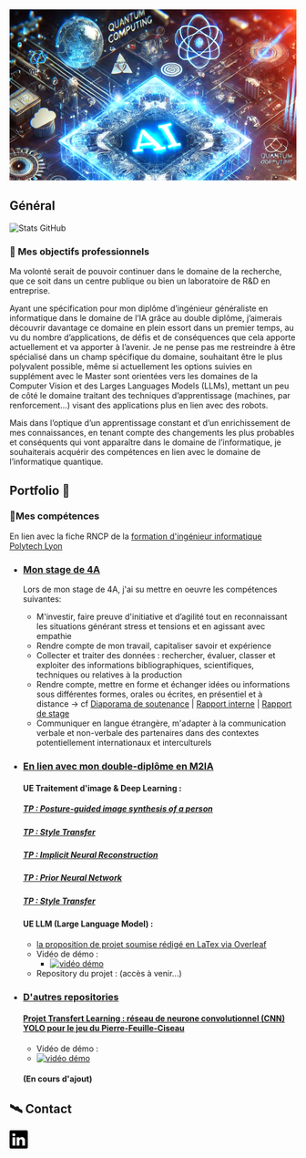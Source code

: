 
<img src="my-pages-img/githubpages_banner.PNG" alt="banner" width="2000" height="300">

## Général

![Stats GitHub](https://github-readme-stats.vercel.app/api?username=ThomasBlumet&show_icons=true&theme=radical)

### 🚀 Mes objectifs professionnels

Ma volonté serait de pouvoir continuer dans le domaine de la recherche, que ce soit dans un centre publique ou bien un laboratoire de R&D en entreprise.

Ayant une spécification pour mon diplôme d’ingénieur généraliste en informatique dans le domaine de l’IA grâce au double diplôme, j’aimerais découvrir davantage ce domaine en plein essort dans un premier temps, au vu du nombre d’applications, de défis et de conséquences que cela apporte actuellement et va apporter à l’avenir. Je ne pense pas me restreindre à être spécialisé dans un champ spécifique du domaine, souhaitant être le plus polyvalent possible, même si actuellement les options suivies en supplément avec le Master sont orientées vers les domaines de la Computer Vision et des Larges Languages Models (LLMs), mettant un peu de côté le domaine traitant des techniques d’apprentissage (machines, par renforcement…) visant des applications plus en lien avec des robots.

Mais dans l’optique d’un apprentissage constant et d’un enrichissement de mes connaissances, en tenant compte des changements les plus probables et conséquents qui vont apparaître dans le domaine de l’informatique, je souhaiterais acquérir des compétences en lien avec le domaine de l’informatique quantique.

## Portfolio 📁
### 📎Mes compétences
En lien avec la fiche RNCP de la [formation d'ingénieur informatique Polytech Lyon](https://www.francecompetences.fr/recherche/rncp/36354/)

 - ### <ins> Mon stage de 4A </ins>
   Lors de mon stage de 4A, j'ai su mettre en oeuvre les compétences suivantes:
    - M'investir, faire preuve d'initiative et d’agilité tout en reconnaissant les
       situations générant stress et tensions et en agissant avec empathie
    - Rendre compte de mon travail, capitaliser savoir et expérience
    - Collecter et traiter des données : rechercher, évaluer, classer et exploiter des
       informations bibliographiques, scientifiques, techniques ou relatives à la
       production
    - Rendre compte, mettre en forme et échanger idées ou informations sous
       différentes formes, orales ou écrites, en présentiel et à distance → cf 
       [Diaporama de soutenance](https://fr.overleaf.com/read/dhzshcrrqjvv#4367e8) | [Rapport interne](https://fr.overleaf.com/read/tccvqrrxbkgj#fb8671) | [Rapport de stage](https://fr.overleaf.com/read/hjppxsqmhmxx#c49326)
    - Communiquer en langue étrangère, m'adapter à la communication verbale et
       non-verbale des partenaires dans des contextes potentiellement internationaux
       et interculturels 


 - ### <ins> En lien avec mon double-diplôme en M2IA </ins>
   #### UE Traitement d'image & Deep Learning :
    ##### [TP : Posture-guided image synthesis of a person]()

    
    
    ##### [TP : Style Transfer]()

    ##### [TP : Implicit Neural Reconstruction]()
    ##### [TP : Prior Neural Network]()
    ##### [TP : Style Transfer]()
     
    #### UE LLM (Large Language Model) :
     - [la proposition de projet soumise rédigé en LaTex via Overleaf](https://fr.overleaf.com/read/nqwkrvhpttbq#0cb8d1)
     - Vidéo de démo :
       - [![vidéo démo](https://img.youtube.com/vi/T2vVyhk1OBo/0.jpg)](https://www.youtube.com/embed/T2vVyhk1OBo?si=U9Uq85fpUCYrrGdC)
     - Repository du projet : (accès à venir...)

- ### <ins> D'autres repositories </ins>
  #### [Projet Transfert Learning : réseau de neurone convolutionnel (CNN) YOLO pour le jeu du Pierre-Feuille-Ciseau](https://github.com/florianBurdairon/PolytechTP5AHandGestureGames/tree/main)
  - Vidéo de démo :
   - [![vidéo démo](https://img.youtube.com/vi/ReloVy038hk/0.jpg)](https://www.youtube.com/embed/ReloVy038hk?si=sfJW1PBMoYLW4kXn)
  #### (En cours d'ajout)

## 🛰️ Contact
 **[![linkedin_icon](my-pages-img/linkedin.svg)](https://www.linkedin.com/in/thomas-blumet/)**
